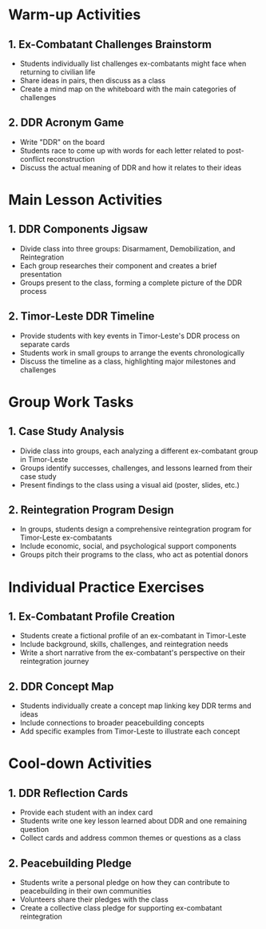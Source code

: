 # Warm-up Activities

## 1. Ex-Combatant Challenges Brainstorm
- Students individually list challenges ex-combatants might face when returning to civilian life
- Share ideas in pairs, then discuss as a class
- Create a mind map on the whiteboard with the main categories of challenges

## 2. DDR Acronym Game
- Write "DDR" on the board
- Students race to come up with words for each letter related to post-conflict reconstruction
- Discuss the actual meaning of DDR and how it relates to their ideas

# Main Lesson Activities

## 1. DDR Components Jigsaw
- Divide class into three groups: Disarmament, Demobilization, and Reintegration
- Each group researches their component and creates a brief presentation
- Groups present to the class, forming a complete picture of the DDR process

## 2. Timor-Leste DDR Timeline
- Provide students with key events in Timor-Leste's DDR process on separate cards
- Students work in small groups to arrange the events chronologically
- Discuss the timeline as a class, highlighting major milestones and challenges

# Group Work Tasks

## 1. Case Study Analysis
- Divide class into groups, each analyzing a different ex-combatant group in Timor-Leste
- Groups identify successes, challenges, and lessons learned from their case study
- Present findings to the class using a visual aid (poster, slides, etc.)

## 2. Reintegration Program Design
- In groups, students design a comprehensive reintegration program for Timor-Leste ex-combatants
- Include economic, social, and psychological support components
- Groups pitch their programs to the class, who act as potential donors

# Individual Practice Exercises

## 1. Ex-Combatant Profile Creation
- Students create a fictional profile of an ex-combatant in Timor-Leste
- Include background, skills, challenges, and reintegration needs
- Write a short narrative from the ex-combatant's perspective on their reintegration journey

## 2. DDR Concept Map
- Students individually create a concept map linking key DDR terms and ideas
- Include connections to broader peacebuilding concepts
- Add specific examples from Timor-Leste to illustrate each concept

# Cool-down Activities

## 1. DDR Reflection Cards
- Provide each student with an index card
- Students write one key lesson learned about DDR and one remaining question
- Collect cards and address common themes or questions as a class

## 2. Peacebuilding Pledge
- Students write a personal pledge on how they can contribute to peacebuilding in their own communities
- Volunteers share their pledges with the class
- Create a collective class pledge for supporting ex-combatant reintegration